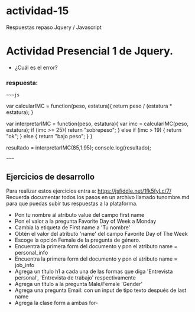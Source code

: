 # actividad-15
Respuestas repaso Jquery / Javascript

# Actividad Presencial 1 de Jquery.

- ¿Cuál es el error?

### respuesta:

	~~~js
  
  var calcularIMC = function(peso, estatura){
    return peso / (estatura * estatura);
  }

  var interpretarIMC = function(peso, estatura){
  var imc = calcularIMC(peso, estatura);
    if (imc >= 25){
      return "sobrepeso";
    } else if (imc > 19) {
      return "ok";
     } else {
      return "bajo peso";
      }
    }
  
  resultado = interpretarIMC(85,1.95);
  console.log(resultado);
  
	~~~


## Ejercicios de desarrollo

Para realizar estos ejercicios entra a: https://jsfiddle.net/1fk5fyLc/7/
Recuerda documentar todos los pasos en un archivo llamado tunombre.md para que puedas subir tus respuestas a la plataforma.

- Pon tu nombre al atributo value del campo first name
- Pon el valor a la pregunta Favorite Day of Week a Monday
- Cambia la etiqueta de First name a 'Tu nombre'
- Obtén el valor del atributo 'name' del campo Favorite Day of The Week
- Escoge la opción Female de la pregunta de género.
- Encuentra la primera form del documento y pon el atributo name = personal_info
- Encuentra la primera form del documento y pon el atributo name = job_info
- Agrega un título h1 a cada una de las formas que diga 'Entrevista personal', 'Entrevista de trabajo' respectivamente
- Agrega un título a la pregunta Male/Female 'Gender'
- Agrega una pregunta Email: con un input de tipo texto después de last name
- Agrega la clase form a ambas for- </section>
